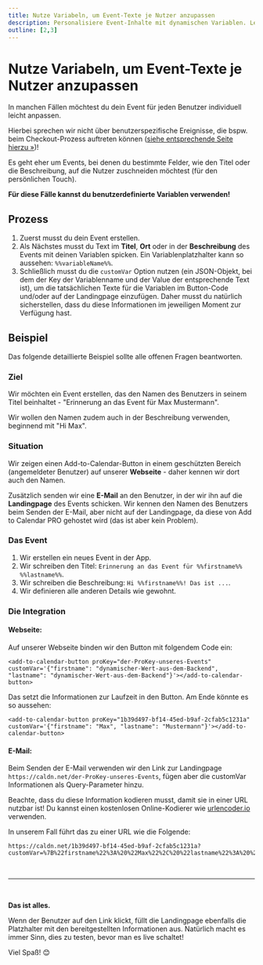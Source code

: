 ```yaml
---
title: Nutze Variabeln, um Event-Texte je Nutzer anzupassen
description: Personalisiere Event-Inhalte mit dynamischen Variablen. Lerne, individuelle Event-Titel und Beschreibungen für einzelne Nutzer zu erstellen.
outline: [2,3]
---
```


# Nutze Variabeln, um Event-Texte je Nutzer anzupassen

In manchen Fällen möchtest du dein Event für jeden Benutzer individuell leicht anpassen.

Hierbei sprechen wir nicht über benutzerspezifische Ereignisse, die bspw. beim Checkout-Prozess auftreten können ([siehe entsprechende Seite hierzu &raquo;](/de/recipes/dynamic-checkout))!

Es geht eher um Events, bei denen du bestimmte Felder, wie den Titel oder die Beschreibung, auf die Nutzer zuschneiden möchtest (für den persönlichen Touch).

**Für diese Fälle kannst du benutzerdefinierte Variablen verwenden!**

## Prozess

1. Zuerst musst du dein Event erstellen.
2. Als Nächstes musst du Text im **Titel**, **Ort** oder in der **Beschreibung** des Events mit deinen Variablen spicken.
Ein Variablenplatzhalter kann so aussehen: `%%variableName%%`.
3. Schließlich musst du die `customVar` Option nutzen (ein JSON-Objekt, bei dem der Key der Variablenname und der Value der entsprechende Text ist), um die tatsächlichen Texte für die Variablen im Button-Code und/oder auf der Landingpage einzufügen. Daher musst du natürlich sicherstellen, dass du diese Informationen im jeweiligen Moment zur Verfügung hast.

## Beispiel

Das folgende detaillierte Beispiel sollte alle offenen Fragen beantworten.

### Ziel

Wir möchten ein Event erstellen, das den Namen des Benutzers in seinem Titel beinhaltet - "Erinnerung an das Event für Max Mustermann".

Wir wollen den Namen zudem auch in der Beschreibung verwenden, beginnend mit "Hi Max".

### Situation

Wir zeigen einen Add-to-Calendar-Button in einem geschützten Bereich (angemeldeter Benutzer) auf unserer **Webseite** - daher kennen wir dort auch den Namen.

Zusätzlich senden wir eine **E-Mail** an den Benutzer, in der wir ihn auf die **Landingpage** des Events schicken. Wir kennen den Namen des Benutzers beim Senden der E-Mail, aber nicht auf der Landingpage, da diese von Add to Calendar PRO gehostet wird (das ist aber kein Problem).

### Das Event

1. Wir erstellen ein neues Event in der App.
2. Wir schreiben den Titel: `Erinnerung an das Event für %%firstname%% %%lastname%%`.
3. Wir schreiben die Beschreibung: `Hi %%firstname%%! Das ist ...`.
4. Wir definieren alle anderen Details wie gewohnt.

### Die Integration

#### Webseite:

Auf unserer Webseite binden wir den Button mit folgendem Code ein:

```
<add-to-calendar-button proKey="der-ProKey-unseres-Events" customVar='{"firstname": "dynamischer-Wert-aus-dem-Backend", "lastname": "dynamischer-Wert-aus-dem-Backend"}'></add-to-calendar-button>
```

Das setzt die Informationen zur Laufzeit in den Button. Am Ende könnte es so aussehen:

```
<add-to-calendar-button proKey="1b39d497-bf14-45ed-b9af-2cfab5c1231a" customVar='{"firstname": "Max", "lastname": "Mustermann"}'></add-to-calendar-button>
```

#### E-Mail:

Beim Senden der E-Mail verwenden wir den Link zur Landingpage `https://caldn.net/der-ProKey-unseres-Events`, fügen aber die customVar Informationen als Query-Parameter hinzu.

Beachte, dass du diese Information kodieren musst, damit sie in einer URL nutzbar ist! Du kannst einen kostenlosen Online-Kodierer wie [urlencoder.io](https://www.urlencoder.io/) verwenden.

In unserem Fall führt das zu einer URL wie die Folgende:

```
https://caldn.net/1b39d497-bf14-45ed-b9af-2cfab5c1231a?customVar=%7B%22firstname%22%3A%20%22Max%22%2C%20%22lastname%22%3A%20%22Mustermann%22%7D
```

<br />

--- 

<br />

**Das ist alles.**

Wenn der Benutzer auf den Link klickt, füllt die Landingpage ebenfalls die Platzhalter mit den bereitgestellten Informationen aus. Natürlich macht es immer Sinn, dies zu testen, bevor man es live schaltet!

Viel Spaß! 😊